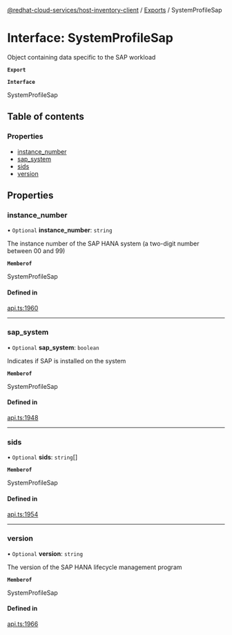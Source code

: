 [@redhat-cloud-services/host-inventory-client](../README.md) / [Exports](../modules.md) / SystemProfileSap

# Interface: SystemProfileSap

Object containing data specific to the SAP workload

**`Export`**

**`Interface`**

SystemProfileSap

## Table of contents

### Properties

- [instance\_number](SystemProfileSap.md#instance_number)
- [sap\_system](SystemProfileSap.md#sap_system)
- [sids](SystemProfileSap.md#sids)
- [version](SystemProfileSap.md#version)

## Properties

### instance\_number

• `Optional` **instance\_number**: `string`

The instance number of the SAP HANA system (a two-digit number between 00 and 99)

**`Memberof`**

SystemProfileSap

#### Defined in

[api.ts:1960](https://github.com/RedHatInsights/javascript-clients/blob/master/packages/host-inventory/api.ts#L1960)

___

### sap\_system

• `Optional` **sap\_system**: `boolean`

Indicates if SAP is installed on the system

**`Memberof`**

SystemProfileSap

#### Defined in

[api.ts:1948](https://github.com/RedHatInsights/javascript-clients/blob/master/packages/host-inventory/api.ts#L1948)

___

### sids

• `Optional` **sids**: `string`[]

**`Memberof`**

SystemProfileSap

#### Defined in

[api.ts:1954](https://github.com/RedHatInsights/javascript-clients/blob/master/packages/host-inventory/api.ts#L1954)

___

### version

• `Optional` **version**: `string`

The version of the SAP HANA lifecycle management program

**`Memberof`**

SystemProfileSap

#### Defined in

[api.ts:1966](https://github.com/RedHatInsights/javascript-clients/blob/master/packages/host-inventory/api.ts#L1966)
